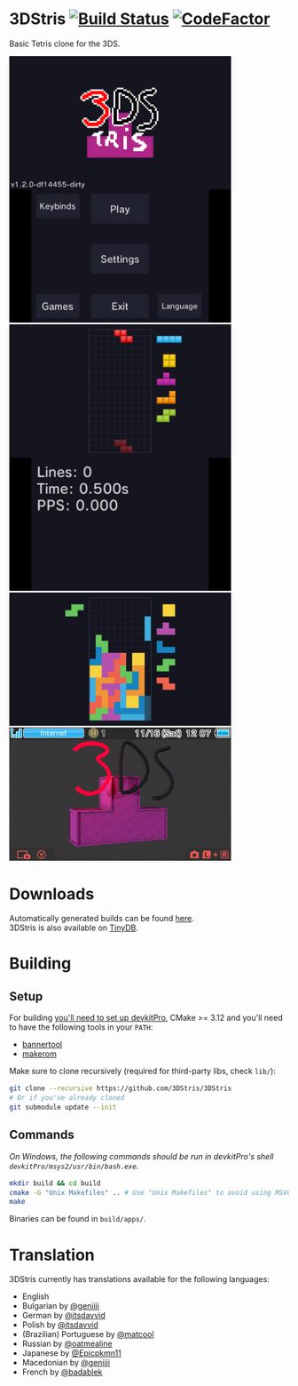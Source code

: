 # 3DStris [![Build Status][travis-badge]][travis-url] [![CodeFactor][codefactor-badge]][codefactor-url]
Basic Tetris clone for the 3DS.

<p float="left">
	<img src="resources/screenshots/mainmenu.png" width="400px"/>
	<img src="resources/screenshots/sprint.png" width="400px"/>
	<img src="resources/screenshots/ingame.png" width="400px"/>
	<img src="resources/screenshots/banner.png" width="400px"/>
</p>

# Downloads
Automatically generated builds can be found [here][releases-url].  
3DStris is also available on [TinyDB][tinydb-url].

# Building
## Setup
For building [you'll need to set up devkitPro][devkitpro-setup], CMake >= 3.12 and you'll need to have the following tools in your `PATH`:
- [bannertool][bannertool-url]
- [makerom][makerom-url]

Make sure to clone recursively (required for third-party libs, check `lib/`):
```bash
git clone --recursive https://github.com/3DStris/3DStris
# Or if you've already cloned
git submodule update --init
```
## Commands
*On Windows, the following commands should be run in devkitPro's shell `devkitPro/msys2/usr/bin/bash.exe`.*
```bash
mkdir build && cd build
cmake -G "Unix Makefiles" .. # Use "Unix Makefiles" to avoid using MSVC on Windows
make
```
Binaries can be found in `build/apps/`.

# Translation
3DStris currently has translations available for the following languages:
* English
* Bulgarian by [@geniiii](https://github.com/geniiii)
* German by [@itsdavvid](https://github.com/itsdavvid)
* Polish by [@itsdavvid](https://github.com/itsdavvid)
* (Brazilian) Portuguese by [@matcool](https://github.com/matcool)
* Russian by [@oatmealine](https://github.com/oatmealine)
* Japanese by [@Epicpkmn11](https://github.com/Epicpkmn11)
* Macedonian by [@geniiii](https://github.com/geniiii)
* French by [@badablek](https://github.com/badablek)

[devkitpro-setup]: https://www.3dbrew.org/wiki/Setting_up_Development_Environment
[makerom-url]: https://github.com/jakcron/Project_CTR
[bannertool-url]: https://github.com/Steveice10/bannertool
[releases-url]: https://github.com/3DStris/3DStris/releases
[travis-badge]: https://travis-ci.org/3DStris/3DStris.svg?branch=master
[travis-url]: https://travis-ci.org/3DStris/3DStris
[codefactor-badge]: https://www.codefactor.io/repository/github/3dstris/3dstris/badge
[codefactor-url]: https://www.codefactor.io/repository/github/3dstris/3dstris
[tinydb-url]: https://tinydb.eiphax.tech

